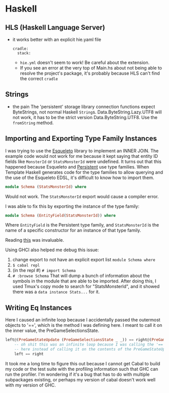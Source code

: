 # Haskell

## HLS (Haskell Language Server)
* it works better with an explicit hie.yaml file
    ```
    cradle:
      stack:
    ```
    * `hie.yml` doesn't seem to work! Be careful about the extension.
    * If you see an error at the very top of Main.hs about not being able to resolve the project's package, it's probably because HLS can't find the correct `cradle`

## Strings
- the pain
The 'persistent' storage library connection functions expect ByteStrings, not normal Haskell `String`s. Data.ByteString.Lazy.UTF8 will not work, it has to be the strict version Data.ByteString.UTF8. Use the `fromString` method.

## Importing and Exporting Type Family Instances
I was trying to use the [Esqueleto]() library to implement an INNER JOIN. The example code would not work for me because it kept saying that entity ID fields like `MonsterId` or `StatsMonsterId` were undefined. It turns out that this happened because Esqueleto and [Persistent]() use type families. When Template Haskell generates code for the type families to allow querying and the use of the Esqueleto EDSL, it's difficult to know how to import them.

```haskell
module Schema (StatsMonsterId) where
```

Would not work. The `StatsMonsterId` export would cause a compiler error.

I was able to fix this by exporting the instance of the type family:
```haskell
module Schema (EntityField(StatsMonsterId)) where
```

Where `EntityField` is the Persistent type family, and `StatsMonsterId` is the name of a specific constructor for an instance of that type family.

Reading [this](https://ghc.gitlab.haskell.org/ghc/doc/users_guide/exts/type_families.html#import-and-export) was invaluable.

Using GHCI also helped me debug this issue:
1. change export to not have an explicit export list `module Schema where`
2. `$ cabal repl`
3. (in the repl \#) `# import Schema`
4. `# :browse Schema`
That will dump a bunch of information about the symbols in the module that are able to be imported. After doing this, I used Tmux's copy mode to search for "StatsMonsterId", and it showed there was a `data instance Stats...` for it.

## Writing Eq Instances

Here I caused an infinite loop because I accidentally passed the outermost objects to '==', which is the method I was defining here. I meant to call it on the inner value, the PreGameSelectionsState.
```haskell
left@(PreGameStateUpdate (PreGameSelectionsState _ _)) == right@(PreGameStateUpdate (PreGameSelectionsState _ _)) =
    -- oh shit this was an infinite loop because I was calling the '==' function
    -- here instead of calling it on the contents of the PreGameStateUpdate
    left == right
```

It took me a long time to figure this out because I cannot get Cabal to build my code or the test suite with the profiling information such that GHC can run the profiler. I'm wondering if it's a bug that has to do with multiple subpackages existing, or perhaps my version of cabal doesn't work well with my version of GHC.
